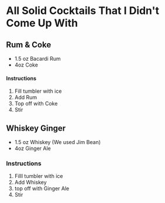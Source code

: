 # All Solid Cocktails That I Didn't Come Up With

## Rum & Coke
- 1.5 oz Bacardi Rum
- 4oz Coke

#### Instructions
1. Fill tumbler with ice
2. Add Rum
3. Top off with Coke
4. Stir

## Whiskey Ginger
- 1.5 oz Whiskey (We used Jim Bean)
- 4oz Ginger Ale

### Instructions
1. Filll tumbler with ice
2. Add Whiskey
3. top off with Ginger Ale
4. Stir
